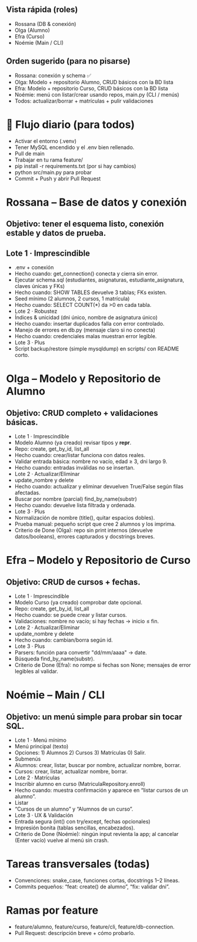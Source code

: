 ## Vista rápida (roles)  

- Rossana (DB & conexión)  
- Olga (Alumno)
- Efra (Curso)  
- Noémie (Main / CLI)  
  
## Orden sugerido (para no pisarse)

- Rossana: conexión y schema ✅
- Olga: Modelo + repositorio Alumno, CRUD básicos con la BD lista
- Efra: Modelo + repositorio Curso, CRUD básicos con la BD lista
- Noémie: menú con listar/crear usando repos, main.py (CLI / menús)
- Todos: actualizar/borrar + matrículas + pulir validaciones

# 🧭 Flujo diario (para todos)

- Activar el entorno (.venv)
- Tener MySQL encendido y el .env bien rellenado.
- Pull de main
- Trabajar en tu rama feature/
- pip install -r requirements.txt (por si hay cambios)
- python src/main.py para probar
- Commit + Push y abrir Pull Request

# Rossana – Base de datos y conexión

## Objetivo: tener el esquema listo, conexión estable y datos de prueba.

## Lote 1 · Imprescindible

- .env + conexión
- Hecho cuando: get_connection() conecta y cierra sin error.
- Ejecutar schema.sql (estudiantes, asignaturas, estudiante_asignatura, claves únicas y FKs)
- Hecho cuando: SHOW TABLES devuelve 3 tablas; FKs existen.
- Seed mínimo (2 alumnos, 2 cursos, 1 matrícula)
- Hecho cuando: SELECT COUNT(*) da >0 en cada tabla.
- Lote 2 · Robustez
- Índices & unicidad (dni único, nombre de asignatura único)
- Hecho cuando: insertar duplicados falla con error controlado.
- Manejo de errores en db.py (mensaje claro si no conecta)
- Hecho cuando: credenciales malas muestran error legible.
- Lote 3 · Plus
- Script backup/restore (simple mysqldump) en scripts/ con README corto.

# Olga – Modelo y Repositorio de Alumno

## Objetivo: CRUD completo + validaciones básicas.

- Lote 1 · Imprescindible
- Modelo Alumno (ya creado) revisar tipos y __repr__.
- Repo: create, get_by_id, list_all
- Hecho cuando: crear/listar funciona con datos reales.
- Validar entrada básica: nombre no vacío, edad ≥ 3, dni largo 9.
- Hecho cuando: entradas inválidas no se insertan.
- Lote 2 · Actualizar/Eliminar
- update_nombre y delete
- Hecho cuando: actualizar y eliminar devuelven True/False según filas afectadas.
- Buscar por nombre (parcial) find_by_name(substr)
- Hecho cuando: devuelve lista filtrada y ordenada.
- Lote 3 · Plus
- Normalización de nombre (title(), quitar espacios dobles).
- Prueba manual: pequeño script que cree 2 alumnos y los imprima.
- Criterio de Done (Olga): repo sin print internos (devuelve datos/booleans), errores capturados y docstrings breves.

# Efra – Modelo y Repositorio de Curso

## Objetivo: CRUD de cursos + fechas.

- Lote 1 · Imprescindible
- Modelo Curso (ya creado) comprobar date opcional.
- Repo: create, get_by_id, list_all
- Hecho cuando: se puede crear y listar cursos.
- Validaciones: nombre no vacío; si hay fechas → inicio ≤ fin.
- Lote 2 · Actualizar/Eliminar
- update_nombre y delete
- Hecho cuando: cambian/borra según id.
- Lote 3 · Plus
- Parsers: función para convertir "dd/mm/aaaa" → date.
- Búsqueda find_by_name(substr).
- Criterio de Done (Efra): no rompe si fechas son None; mensajes de error legibles al validar.

# Noémie – Main / CLI  

## Objetivo: un menú simple para probar sin tocar SQL.  

- Lote 1 · Menú mínimo
- Menú principal (texto)
- Opciones: 1) Alumnos 2) Cursos 3) Matrículas 0) Salir.
- Submenús
- Alumnos: crear, listar, buscar por nombre, actualizar nombre, borrar.
- Cursos: crear, listar, actualizar nombre, borrar.
- Lote 2 · Matrículas
- Inscribir alumno en curso (MatriculaRepository.enroll)
- Hecho cuando: muestra confirmación y aparece en “listar cursos de un alumno”.
- Listar
- “Cursos de un alumno” y “Alumnos de un curso”.
- Lote 3 · UX & Validación
- Entrada segura (int() con try/except, fechas opcionales)
- Impresión bonita (tablas sencillas, encabezados).
- Criterio de Done (Noémie): ningún input revienta la app; al cancelar (Enter vacío) vuelve al menú sin crash.

# Tareas transversales (todas)  

- Convenciones: snake_case, funciones cortas, docstrings 1–2 líneas.
- Commits pequeños: “feat: create() de alumno”, “fix: validar dni”.

# Ramas por feature  

- feature/alumno, feature/curso, feature/cli, feature/db-connection.
- Pull Request: descripción breve + cómo probarlo.
